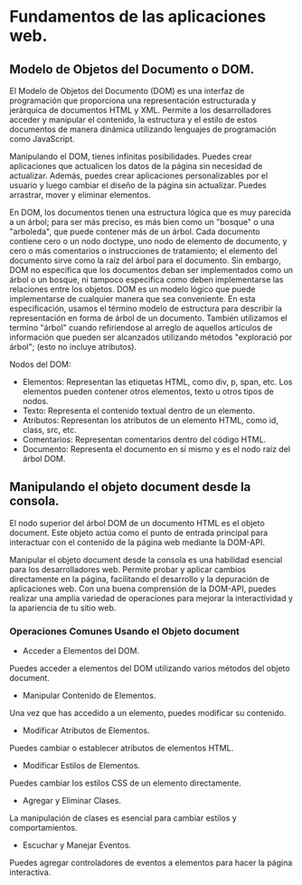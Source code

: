 # Fundamentos de las aplicaciones web.

## Modelo de Objetos del Documento o DOM.

El Modelo de Objetos del Documento (DOM) es una interfaz de programación que proporciona una representación estructurada y jerárquica de documentos HTML y XML. 
Permite a los desarrolladores acceder y manipular el contenido, la estructura y el estilo de estos documentos de manera dinámica utilizando lenguajes de programación como JavaScript.

Manipulando el DOM, tienes infinitas posibilidades. Puedes crear aplicaciones que actualicen los datos de la página sin necesidad de actualizar. Además, puedes crear aplicaciones 
personalizables por el usuario y luego cambiar el diseño de la página sin actualizar. Puedes arrastrar, mover y eliminar elementos.

En DOM, los documentos tienen una estructura lógica que es muy parecida a un árbol; para ser más preciso, es más bien como un "bosque" o una "arboleda", que puede contener más de un árbol. 
Cada documento contiene cero o un nodo doctype, uno nodo de elemento de documento, y cero o más comentarios o instrucciones de tratamiento; el elemento del documento sirve como la raíz del 
árbol para el documento. Sin embargo, DOM no especifica que los documentos deban ser implementados como un árbol o un bosque, ni tampoco especifica como deben implementarse las relaciones 
entre los objetos. DOM es un modelo lógico que puede implementarse de cualquier manera que sea conveniente. En esta especificación, usamos el término modelo de estructura para describir la 
representación en forma de árbol de un documento. También utilizamos el termino "árbol" cuando refiriendose al arreglo de aquellos artículos de información que pueden ser alcanzados utilizando 
métodos "exploració por árbol"; (esto no incluye atributos).

Nodos del DOM:

- Elementos: Representan las etiquetas HTML, como div, p, span, etc. Los elementos pueden contener otros elementos, texto u otros tipos de nodos.
- Texto: Representa el contenido textual dentro de un elemento.
- Atributos: Representan los atributos de un elemento HTML, como id, class, src, etc.
- Comentarios: Representan comentarios dentro del código HTML.
- Documento: Representa el documento en sí mismo y es el nodo raíz del árbol DOM.



## Manipulando el objeto document desde la consola.

El nodo superior del árbol DOM de un documento HTML es el objeto document. Este objeto actúa como el punto de entrada principal para interactuar con el contenido de la página web mediante la DOM-API.

Manipular el objeto document desde la consola es una habilidad esencial para los desarrolladores web. Permite probar y aplicar cambios directamente en la página, facilitando el desarrollo y la depuración 
de aplicaciones web. Con una buena comprensión de la DOM-API, puedes realizar una amplia variedad de operaciones para mejorar la interactividad y la apariencia de tu sitio web.

### Operaciones Comunes Usando el Objeto document

- Acceder a Elementos del DOM.

Puedes acceder a elementos del DOM utilizando varios métodos del objeto document.

- Manipular Contenido de Elementos.

Una vez que has accedido a un elemento, puedes modificar su contenido.

- Modificar Atributos de Elementos.

Puedes cambiar o establecer atributos de elementos HTML.

- Modificar Estilos de Elementos.

Puedes cambiar los estilos CSS de un elemento directamente.

- Agregar y Eliminar Clases.

La manipulación de clases es esencial para cambiar estilos y comportamientos.

- Escuchar y Manejar Eventos.

Puedes agregar controladores de eventos a elementos para hacer la página interactiva.

